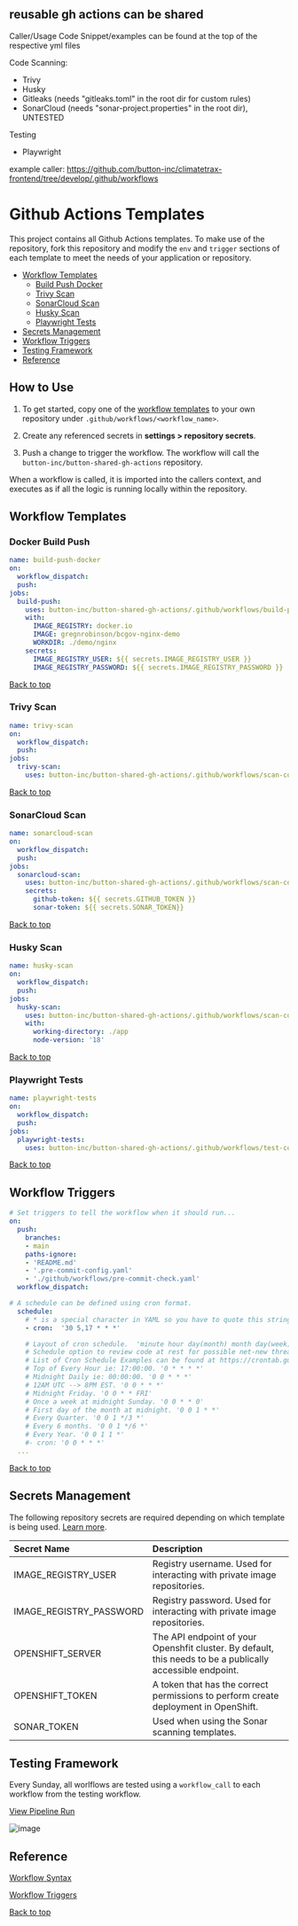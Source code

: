 ## reusable gh actions can be shared

Caller/Usage Code Snippet/examples can be found at the top of the respective yml files 


Code Scanning:
- Trivy
- Husky
- Gitleaks (needs "gitleaks.toml" in the root dir for custom rules)
- SonarCloud (needs "sonar-project.properties" in the root dir), UNTESTED


Testing
- Playwright

example caller: https://github.com/button-inc/climatetrax-frontend/tree/develop/.github/workflows


# Github Actions Templates

This project contains all Github Actions templates. To make use of the repository, fork this repository and modify the `env` and `trigger` sections of each template to meet the needs of your application or repository.

- [Workflow Templates](#workflow-templates)
  - [Build Push Docker](#docker-build-push)
  - [Trivy Scan](#trivy-scan)
  - [SonarCloud Scan](#sonar-repo-scan)
  - [Husky Scan](#husky-scan)
  - [Playwright Tests](#playwright-tests)
- [Secrets Management](#secrets-management)
- [Workflow Triggers](#workflow-triggers)
- [Testing Framework](#testing-framework)
- [Reference](#reference)

## How to Use

1. To get started, copy one of the [workflow templates](#workflow-templates) to your own repository under `.github/workflows/<workflow_name>`.

2. Create any referenced secrets in **settings > repository secrets**.

3. Push a change to trigger the workflow. The workflow will call the `button-inc/button-shared-gh-actions` repository.

When a workflow is called, it is imported into the callers context, and executes as if all the logic is running locally within the repository.

## Workflow Templates

### Docker Build Push

```yaml
name: build-push-docker
on:
  workflow_dispatch:
  push:
jobs:
  build-push:
    uses: button-inc/button-shared-gh-actions/.github/workflows/build-push-docker.yml@develop
    with:
      IMAGE_REGISTRY: docker.io
      IMAGE: gregnrobinson/bcgov-nginx-demo
      WORKDIR: ./demo/nginx
    secrets:
      IMAGE_REGISTRY_USER: ${{ secrets.IMAGE_REGISTRY_USER }}
      IMAGE_REGISTRY_PASSWORD: ${{ secrets.IMAGE_REGISTRY_PASSWORD }}
```

[Back to top](#github-actions-templates)

### Trivy Scan

```yaml
name: trivy-scan
on:
  workflow_dispatch:
  push:
jobs:
  trivy-scan:
    uses: button-inc/button-shared-gh-actions/.github/workflows/scan-code-trivy.yml@develop
```

[Back to top](#github-actions-templates)

### SonarCloud Scan

```yaml
name: sonarcloud-scan
on:
  workflow_dispatch:
  push:
jobs:
  sonarcloud-scan:
    uses: button-inc/button-shared-gh-actions/.github/workflows/scan-code-sonarcloud.yml@develop
    secrets:
      github-token: ${{ secrets.GITHUB_TOKEN }}
      sonar-token: ${{ secrets.SONAR_TOKEN}}
```

[Back to top](#github-actions-templates)

### Husky Scan

```yaml
name: husky-scan
on:
  workflow_dispatch:
  push:
jobs:   
  husky-scan:
    uses: button-inc/button-shared-gh-actions/.github/workflows/scan-code-husky.yml@develop
    with:
      working-directory: ./app
      node-version: '18' 
```

[Back to top](#github-actions-templates)

### Playwright Tests

```yaml
name: playwright-tests
on:
  workflow_dispatch:
  push:
jobs:
  playwright-tests:
    uses: button-inc/button-shared-gh-actions/.github/workflows/test-code-playwright.yml@develop
```

[Back to top](#github-actions-templates)

## Workflow Triggers

```yaml
# Set triggers to tell the workflow when it should run...
on:
  push:
    branches:
    - main
    paths-ignore:
    - 'README.md'
    - '.pre-commit-config.yaml'
    - './github/workflows/pre-commit-check.yaml'
  workflow_dispatch:

# A schedule can be defined using cron format.
  schedule:
    # * is a special character in YAML so you have to quote this string
    - cron:  '30 5,17 * * *'

    # Layout of cron schedule.  'minute hour day(month) month day(week)'
    # Schedule option to review code at rest for possible net-new threats/CVE's
    # List of Cron Schedule Examples can be found at https://crontab.guru/examples.html
    # Top of Every Hour ie: 17:00:00. '0 * * * *'
    # Midnight Daily ie: 00:00:00. '0 0 * * *'
    # 12AM UTC --> 8PM EST. '0 0 * * *'
    # Midnight Friday. '0 0 * * FRI'
    # Once a week at midnight Sunday. '0 0 * * 0'
    # First day of the month at midnight. '0 0 1 * *'
    # Every Quarter. '0 0 1 */3 *'
    # Every 6 months. '0 0 1 */6 *'
    # Every Year. '0 0 1 1 *'
    #- cron: '0 0 * * *'
  ...
```

[Back to top](#github-actions-templates)

## Secrets Management

The following repository secrets are required depending on which template is being used. [Learn more](https://docs.github.com/en/actions/security-guides/encrypted-secrets).

| Secret Name             | Description |
| :---------------------- | :------------|
| IMAGE_REGISTRY_USER     | Registry username. Used for interacting with private image repositories.           |
| IMAGE_REGISTRY_PASSWORD | Registry password. Used for interacting with private image repositories.       |
| OPENSHIFT_SERVER        | The API endpoint of your Openshfit cluster. By default, this needs to be a publically accessible endpoint.       |
| OPENSHIFT_TOKEN         | A token that has the correct permissions to perform create deployment in OpenShift.       |
| SONAR_TOKEN             | Used when using the Sonar scanning templates.

## Testing Framework

Every Sunday, all worlflows are tested using a `workflow_call` to each workflow from the testing workflow.

[View Pipeline Run](https://github.com/bcgov/pipeline-templates/actions/runs/1707326261)

![image](https://user-images.githubusercontent.com/26353407/149749137-427a0384-cf79-4b2c-ac6d-c3c736db4714.png)

## Reference

[Workflow Syntax](https://docs.github.com/en/actions/learn-github-actions/workflow-syntax-for-github-actions)

[Workflow Triggers](https://docs.github.com/en/actions/learn-github-actions/events-that-trigger-workflows)

[Back to top](#github-actions-templates)